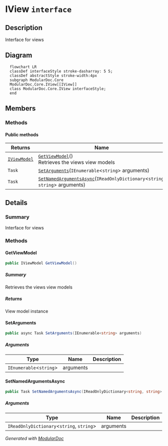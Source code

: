 # IView `interface`

## Description
Interface for views

## Diagram
```mermaid
  flowchart LR
  classDef interfaceStyle stroke-dasharray: 5 5;
  classDef abstractStyle stroke-width:4px
  subgraph ModularDoc.Core
  ModularDoc.Core.IView[[IView]]
  class ModularDoc.Core.IView interfaceStyle;
  end
```

## Members
### Methods
#### Public  methods
| Returns | Name |
| --- | --- |
| [`IViewModel`](./IViewModel.md) | [`GetViewModel`](#getviewmodel)()<br>Retrieves the views view models |
| `Task` | [`SetArguments`](#setarguments)(`IEnumerable`&lt;`string`&gt; arguments) |
| `Task` | [`SetNamedArgumentsAsync`](#setnamedargumentsasync)(`IReadOnlyDictionary`&lt;`string`, `string`&gt; arguments) |

## Details
### Summary
Interface for views

### Methods
#### GetViewModel
```csharp
public IViewModel GetViewModel()
```
##### Summary
Retrieves the views view models

##### Returns
View model instance

#### SetArguments
```csharp
public async Task SetArguments(IEnumerable<string> arguments)
```
##### Arguments
| Type | Name | Description |
| --- | --- | --- |
| `IEnumerable`&lt;`string`&gt; | arguments |   |

#### SetNamedArgumentsAsync
```csharp
public Task SetNamedArgumentsAsync(IReadOnlyDictionary<string, string> arguments)
```
##### Arguments
| Type | Name | Description |
| --- | --- | --- |
| `IReadOnlyDictionary`&lt;`string`, `string`&gt; | arguments |   |

*Generated with* [*ModularDoc*](https://github.com/hailstorm75/ModularDoc)

